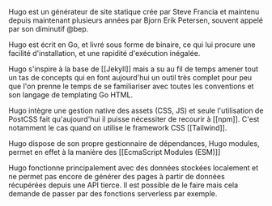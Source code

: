 Hugo est un générateur de site statique crée par Steve Francia et maintenu depuis maintenant plusieurs années par Bjorn Erik Petersen, souvent appelé par son diminutif @bep.

Hugo est écrit en Go, et livré sous forme de binaire, ce qui lui procure une facilité d'installation, et une rapidité d'exécution inégalée.

Hugo s'inspire à la base de [[Jekyll]] mais a su au fil de temps amener tout un tas de concepts qui en font aujourd'hui un outil très complet pour peu que l'on prenne le temps de se familiariser avec toutes les conventions et son langage de templating Go HTML.

Hugo intègre une gestion native des assets (CSS, JS) et seule l'utilisation de PostCSS fait qu'aujourd'hui il puisse nécessiter de recourir à [[npm]]. C'est notamment le cas quand on utilise le framework CSS [[Tailwind]].

Hugo dispose de son propre gestionnaire de dépendances, Hugo modules, permet en effet à la manière des [[EcmaScript Modules (ESM)]]

Hugo fonctionne principalement avec des données stockées localement et ne permet pas encore de générer des pages à partir de données récupérées depuis une API tierce. Il est possible de le faire mais cela demande de passer par des fonctions serverless par exemple.

